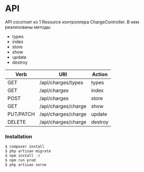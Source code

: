 # API
API сосотоит из 1 Resource контроллера ChargeController. В нем реализованы методы:
 - types
 - index
 - store
 - show
 - update
 - destroy


| Verb | URI | Action |
| ------ | ------ | ------ |
| GET | /api/charges/types | types |
| GET | /api/charges | index |
| POST | /api/charges | store |
| GET | /api/charges/charge | show |
| PUT/PATCH | /api/charges/charge | update |
| DELETE | /api/charges/charge | destroy |



### Installation

```sh
$ composer install
$ php artisan migrate
$ npm install -d
$ npm run prod
$ php artisan serve
```


